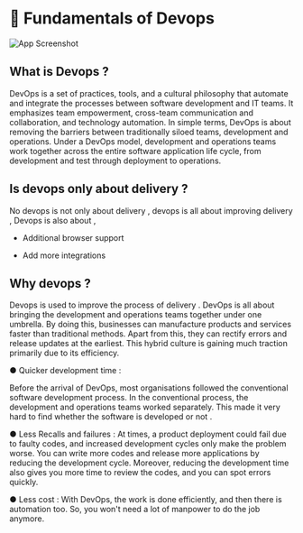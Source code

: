 
# 🔖 Fundamentals of Devops 

![App Screenshot](https://orangematter.solarwinds.com/wp-content/uploads/2022/03/DevOps-lifecycle-capabilities-1024x621.png)

##  What is Devops ?

DevOps is a set of practices, tools, and a cultural philosophy that automate and integrate the processes between software development and IT teams. It emphasizes team empowerment, cross-team communication and collaboration, and technology automation.
In simple terms, DevOps is about removing the barriers between traditionally siloed teams, development and operations. Under a DevOps model, development and operations teams work together across the entire software application life cycle, from development and test through deployment to operations.


## Is devops only about delivery ?

No devops is not only about delivery , devops is all about improving delivery ,
 Devops is also about ,

- Additional browser support

- Add more integrations

## Why devops ?
Devops is used to improve the process of delivery . DevOps is all about bringing the development and operations teams together under one umbrella. By doing this, businesses can manufacture products and services faster than traditional methods. Apart from this, they can rectify errors and release updates at the earliest. This hybrid culture is gaining much traction primarily due to its efficiency. 

● Quicker development time :

Before the arrival of DevOps, most organisations followed the conventional software development process. In the conventional process, the development and operations teams worked separately. This made it very hard to find whether the software is developed or not . 

● Less Recalls and failures :
At times, a product deployment could fail due to faulty codes, and increased development cycles only make the problem worse. You can write more codes and release more applications by reducing the development cycle. Moreover, reducing the development time also gives you more time to review the codes, and you can spot errors quickly. 

● Less cost :
With DevOps, the work is done efficiently, and then there is automation too. So, you won't need a lot of manpower to do the job anymore. 
